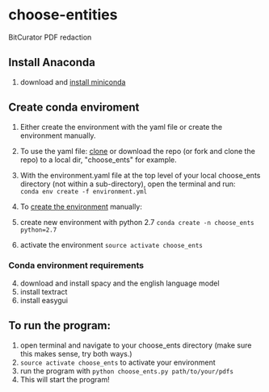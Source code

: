# choose-entities
BitCurator PDF redaction

## Install Anaconda
1. download and [install miniconda](https://conda.io/en/latest/miniconda.html)
## Create conda enviroment
1. Either create the environment with the yaml file or create the environment manually.
2. To use the yaml file: [clone](https://help.github.com/en/articles/cloning-a-repository) or download the repo (or fork and clone the repo) to a local dir, "choose_ents" for example.
3. With the environment.yaml file at the top level of your local choose_ents directory (not within a sub-directory), open the terminal and run:  
`conda env create -f environment.yml`

2. To [create the environment](https://conda.io/projects/conda/en/latest/user-guide/tasks/manage-environments.html) manually:
3. create new environment with python 2.7 `conda create -n choose_ents python=2.7`
3. activate the environment `source activate choose_ents`


### Conda environment requirements
4. download and install spacy and the english language model
5. install textract
6. install easygui

## To run the program:
1. open terminal and navigate to your choose_ents directory (make sure this makes sense, try both ways.)
2. `source activate choose_ents` to activate your environment
2. run the program with `python choose_ents.py path/to/your/pdfs`
3. This will start the program!
